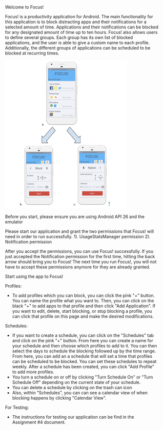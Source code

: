 Welcome to Focus! 

Focus! is a productivity application for Android. The main functionality for this application is to block distracting apps and their notifications for a selected amount of time. Applications and their notifications can be blocked for any designated amount of time up to ten hours. Focus! also allows users to define several groups. Each group has its own list of blocked applications, and the user is able to give a custom name to each profile. Additionally, the different groups of applications can be scheduled to be blocked at recurring times.

<img src="Focus/app/src/main/res/Focus_Screenshot.png" width="400px">

Before you start, please ensure you are using Android API 26 and the emulator 

Please start our application and grant the two permissions that Focus! will need in order to run successfully.
        1). UsageStatsManager permission
        2). Notification permission
        
After you accept the permissions, you can use Focus! successfully. If you just accepted the Notification permission for the first time, hitting the back arrow should bring you to Focus! The next time you run Focus!, you will not have to accept these permissions anymore for they are already granted.

Start using the app to Focus!

Profiles:
 - To add profiles which you can block, you can click the pink "+" button. You can name the profile what you want to. Then, you can click on the black "+" to add apps to that profile and then click "Add Application". If you want to edit, delete, start blocking, or stop blocking a profile, you can click that profile on this page and make the desired modifications. 

Schedules:
- If you want to create a schedule, you can click on the "Schedules" tab and click on the pink "+" button. From here you can create a name for your schedule and then choose which profiles to add to it. You can then select the days to schedule the blocking followed up by the time range. From here, you can add an a schedule that will set a time that profiles can be scheduled to be blocked. You can set these schedules to repeat weekly. After a schedule has been created, you can click "Add Profile" to add more profiles. 
- You turn a schedule on or off by clicking "Turn Schedule On" or "Turn Schedule Off" depending on the current state of your schedule. 
- You can delete a schedule by clicking on the trash can icon
- Also, within "Schedules", you can can see a calendar view of when blocking happens by clicking "Calendar View".

For Testing:
- The instructions for testing our application can be find in the Assignment #4 document.
